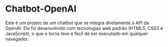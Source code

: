 # Chatbot-OpenAI
Este é um projeto de um chatbot que se integra diretamente à API da OpenAI. Ele foi desenvolvido com tecnologias web padrão (HTML5, CSS3 e JavaScript), o que o torna leve e fácil de ser executado em qualquer navegador.
